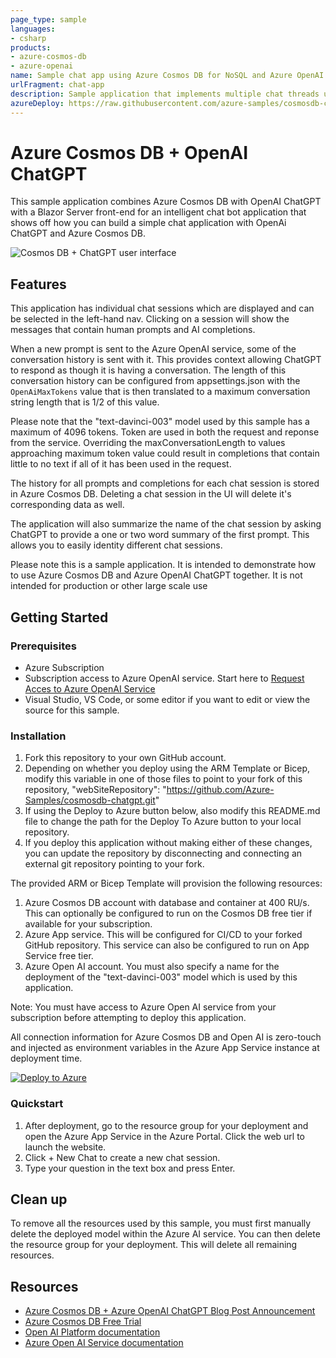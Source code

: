 ```yaml
---
page_type: sample
languages:
- csharp
products:
- azure-cosmos-db
- azure-openai
name: Sample chat app using Azure Cosmos DB for NoSQL and Azure OpenAI
urlFragment: chat-app
description: Sample application that implements multiple chat threads using the Azure OpenAI "text-davinci-003" model and Azure Cosmos DB for NoSQL for storage.
azureDeploy: https://raw.githubusercontent.com/azure-samples/cosmosdb-chatgpt/main/azuredeploy.json
---
```


# Azure Cosmos DB + OpenAI ChatGPT

This sample application combines Azure Cosmos DB with OpenAI ChatGPT with a Blazor Server front-end for an intelligent chat bot application that shows off how you can build a 
simple chat application with OpenAi ChatGPT and Azure Cosmos DB.

![Cosmos DB + ChatGPT user interface](screenshot.png)

## Features

This application has individual chat sessions which are displayed and can be selected in the left-hand nav. Clicking on a session will show the messages that contain
human prompts and AI completions. 

When a new prompt is sent to the Azure OpenAI service, some of the conversation history is sent with it. This provides context allowing ChatGPT to respond 
as though it is having a conversation. The length of this conversation history can be configured from appsettings.json 
with the `OpenAiMaxTokens` value that is then translated to a maximum conversation string length that is 1/2 of this value. 

Please note that the "text-davinci-003" model used by this sample has a maximum of 4096 tokens. Token are used in both the request and reponse from the service. Overriding the maxConversationLength to values approaching maximum token value could result in completions that contain little to no text if all of it has been used in the request.

The history for all prompts and completions for each chat session is stored in Azure Cosmos DB. Deleting a chat session in the UI will delete it's corresponding data as well.

The application will also summarize the name of the chat session by asking ChatGPT to provide a one or two word summary of the first prompt. This allows you to easily
identity different chat sessions.

Please note this is a sample application. It is intended to demonstrate how to use Azure Cosmos DB and Azure OpenAI ChatGPT together. It is not intended for production or other large scale use


## Getting Started

### Prerequisites

- Azure Subscription
- Subscription access to Azure OpenAI service. Start here to [Request Acces to Azure OpenAI Service](https://customervoice.microsoft.com/Pages/ResponsePage.aspx?id=v4j5cvGGr0GRqy180BHbR7en2Ais5pxKtso_Pz4b1_xUOFA5Qk1UWDRBMjg0WFhPMkIzTzhKQ1dWNyQlQCN0PWcu)
- Visual Studio, VS Code, or some editor if you want to edit or view the source for this sample.


### Installation

1. Fork this repository to your own GitHub account.
1. Depending on whether you deploy using the ARM Template or Bicep, modify this variable in one of those files to point to your fork of this repository, "webSiteRepository": "https://github.com/Azure-Samples/cosmosdb-chatgpt.git" 
1. If using the Deploy to Azure button below, also modify this README.md file to change the path for the Deploy To Azure button to your local repository.
1. If you deploy this application without making either of these changes, you can update the repository by disconnecting and connecting an external git repository pointing to your fork.


The provided ARM or Bicep Template will provision the following resources:
1. Azure Cosmos DB account with database and container at 400 RU/s. This can optionally be configured to run on the Cosmos DB free tier if available for your subscription.
1. Azure App service. This will be configured for CI/CD to your forked GitHub repository. This service can also be configured to run on App Service free tier.
1. Azure Open AI account. You must also specify a name for the deployment of the "text-davinci-003" model which is used by this application.

Note: You must have access to Azure Open AI service from your subscription before attempting to deploy this application.

All connection information for Azure Cosmos DB and Open AI is zero-touch and injected as environment variables in the Azure App Service instance at deployment time. 

[![Deploy to Azure](https://aka.ms/deploytoazurebutton)](https://portal.azure.com/#create/Microsoft.Template/uri/https%3A%2F%2Fraw.githubusercontent.com%2Fstr889%2Fcosmosdb-chatgpt%2Fmain%2Fazuredeploy.json)


### Quickstart

1. After deployment, go to the resource group for your deployment and open the Azure App Service in the Azure Portal. Click the web url to launch the website.
1. Click + New Chat to create a new chat session.
1. Type your question in the text box and press Enter.


## Clean up

To remove all the resources used by this sample, you must first manually delete the deployed model within the Azure AI service. You can then delete the resource group for your deployment. This will delete all remaining resources.

## Resources

- [Azure Cosmos DB + Azure OpenAI ChatGPT Blog Post Announcement](https://devblogs.microsoft.com/cosmosdb/)
- [Azure Cosmos DB Free Trial](https://aka.ms/TryCosmos)
- [Open AI Platform documentation](https://platform.openai.com/docs/introduction/overview)
- [Azure Open AI Service documentation](https://learn.microsoft.com/azure/cognitive-services/openai/)
